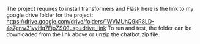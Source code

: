 The project requires to install transformers and Flask
here is the link to my google drive folder for the project: https://drive.google.com/drive/folders/1WVMUhQ9kR8LD-4s7gnw31vyHg7FjoZSO?usp=drive_link
To run and test, the folder can be downloaded from the link above or unzip the chatbot.zip file.
